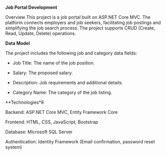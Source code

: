 **Job Portal Development**

Overview
This project is a job portal built on ASP.NET Core MVC. The platform connects employers and job seekers, facilitating job postings and simplifying the job search process. The project supports CRUD (Create, Read, Update, Delete) operations.


**Data Model**

The project includes the following job and category data fields:

- Job Title: The name of the job position.

- Salary: The proposed salary.

- Description: Job requirements and additional details.

- Category Name: The category of the job listing.


**Technologies*8

Backend: ASP.NET Core MVC, Entity Framework Core

Frontend: HTML, CSS, JavaScript, Bootstrap

Database: Microsoft SQL Server

Authentication: Identity Framework (Email confirmation, password reset system)

